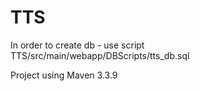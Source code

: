 # TTS
In order to create db - use script TTS/src/main/webapp/DBScripts/tts_db.sql

Project using Maven 3.3.9
